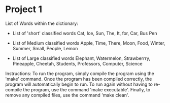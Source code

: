 # Project 1
List of Words within the dictionary:

- List of 'short' classified words
Cat, Ice, Sun, The, It, for, Car, Bus Pen

- List of Medium classified words
Apple, Time, There, Moon, Food, Winter, Summer, Small, People, Lemon

- List of Large classified words
Elephant, Watermelon, Strawberrry, Pineapple, Cheetah, Students, Professors, Computer, Science

Instructions:
    To run the program, simply compile the program using the 'make' command. Once the program has been compiled
    correctly, the program will automatically begin to run. To run again without having to re-compile the program,
    use the command 'make executable'. Finally, to remove any compiled files, use the command 'make clean'.
